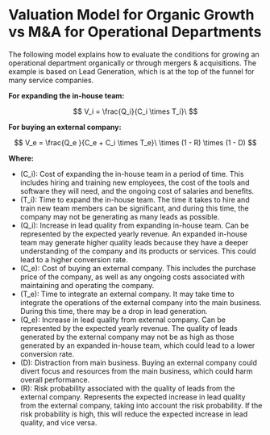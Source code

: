# Valuation Model for Organic Growth vs M&A for Operational Departments
The following model explains how to evaluate the conditions for growing an operational department organically or through mergers & acquisitions.
The example is based on Lead Generation, which is at the top of the funnel for many service companies. 

**For expanding the in-house team:**

$$
V_i = \frac{Q_i}{C_i \times T_i}\
$$

**For buying an external company:**

$$
V_e = \frac{Q_e }{C_e + C_i \times T_e}\ \times (1 - R) \times (1 - D)
$$

**Where:**

- \(C_i\): Cost of expanding the in-house team in a period of time. This includes hiring and training new employees, the cost of the tools and software they will need, and the ongoing cost of salaries and benefits. 
- \(T_i\): Time to expand the in-house team. The time it takes to hire and train new team members can be significant, and during this time, the company may not be generating as many leads as possible.
- \(Q_i\): Increase in lead quality from expanding in-house team. Can be represented by the expected yearly revenue. An expanded in-house team may generate higher quality leads because they have a deeper understanding of the company and its products or services. This could lead to a higher conversion rate.
- \(C_e\): Cost of buying an external company. This includes the purchase price of the company, as well as any ongoing costs associated with maintaining and operating the company.
- \(T_e\): Time to integrate an external company. It may take time to integrate the operations of the external company into the main business. During this time, there may be a drop in lead generation.
- \(Q_e\): Increase in lead quality from external company. Can be represented by the expected yearly revenue. The quality of leads generated by the external company may not be as high as those generated by an expanded in-house team, which could lead to a lower conversion rate.
- \(D\): Distraction from main business. Buying an external company could divert focus and resources from the main business, which could harm overall performance.
- \(R\): Risk probability associated with the quality of leads from the external company. Represents the expected increase in lead quality from the external company, taking into account the risk probability. If the risk probability is high, this will reduce the expected increase in lead quality, and vice versa.
